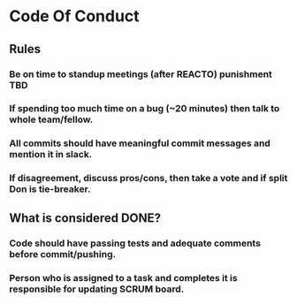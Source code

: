 # Code Of Conduct

## Rules

### Be on time to standup meetings (after REACTO) punishment TBD

### If spending too much time on a bug (~20 minutes) then talk to whole team/fellow.

### All commits should have meaningful commit messages and mention it in slack.

### If disagreement, discuss pros/cons, then take a vote and if split Don is tie-breaker.




## What is considered DONE?

### Code should have passing tests and adequate comments before commit/pushing.

### Person who is assigned to a task and completes it is responsible for updating SCRUM board.

